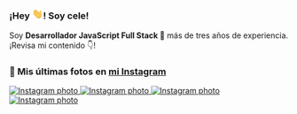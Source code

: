 <h3>¡Hey <img src="https://raw.githubusercontent.com/ABSphreak/ABSphreak/master/gifs/Hi.gif" width="20px" decondig="async">! Soy cele!</h3>

<p>Soy <strong>Desarrollador JavaScript Full Stack 🚀</strong> más de tres años de experiencia.<br />¡Revisa mi contenido 👇!</p>

### 📸 Mis últimas fotos en [mi Instagram](https://instagram.com/cele)


<a href='https://instagram.com/p/C1UpuSGLQiG' target='_blank'>
  <img width='20%' src='https://scontent-mia3-1.cdninstagram.com/v/t51.29350-15/412513918_1325803934584302_4400498733289087214_n.jpg?stp=dst-jpg_e15&_nc_ht=scontent-mia3-1.cdninstagram.com&_nc_cat=106&_nc_ohc=MeCH2vBTy1EAb7WQzON&edm=APU89FABAAAA&ccb=7-5&oh=00_AfCBaOErroIU6XZp86lYVegfyqjvGERFi2ZnjtzbFagM9Q&oe=6619241D&_nc_sid=bc0c2c' alt='Instagram photo' />
</a>
<a href='https://instagram.com/p/CzMY3lzxgmx' target='_blank'>
  <img width='20%' src='https://scontent-mia3-2.cdninstagram.com/v/t51.29350-15/398916226_819142863293745_2426123683154743297_n.webp?stp=dst-jpg_e35&_nc_ht=scontent-mia3-2.cdninstagram.com&_nc_cat=109&_nc_ohc=cyLldR5OCToAb4Aq7M4&edm=APU89FABAAAA&ccb=7-5&oh=00_AfBEdZYaC1_2Tufgi121rNeFWtjetRqWqVblFR7mHYLFiQ&oe=6619230C&_nc_sid=bc0c2c' alt='Instagram photo' />
</a>
<a href='https://instagram.com/p/CygbQv4uqxM' target='_blank'>
  <img width='20%' src='https://scontent-mia3-2.cdninstagram.com/v/t51.29350-15/391525959_236593062741789_5868561716480810596_n.webp?stp=dst-jpg_e35&_nc_ht=scontent-mia3-2.cdninstagram.com&_nc_cat=109&_nc_ohc=Ej-LF2iD0MoAb4y8Q4c&edm=APU89FABAAAA&ccb=7-5&oh=00_AfBGZgGwLTpk-l6sDAkgvgQU4t3ihe8QFYsw9CkhTasYjw&oe=66192948&_nc_sid=bc0c2c' alt='Instagram photo' />
</a>
<a href='https://instagram.com/p/CxTmOF6vN8M' target='_blank'>
  <img width='20%' src='https://scontent-mia3-2.cdninstagram.com/v/t51.29350-15/378565944_323878180141713_8920720304536029091_n.jpg?stp=dst-jpg_e15&_nc_ht=scontent-mia3-2.cdninstagram.com&_nc_cat=109&_nc_ohc=T4BV8-HQTssAb5C0GO1&edm=APU89FABAAAA&ccb=7-5&oh=00_AfCBfGwvfseHilTqJ6cTvV2pq27ZlRCYIrfBaFxlwsT03Q&oe=66192312&_nc_sid=bc0c2c' alt='Instagram photo' />
</a>
